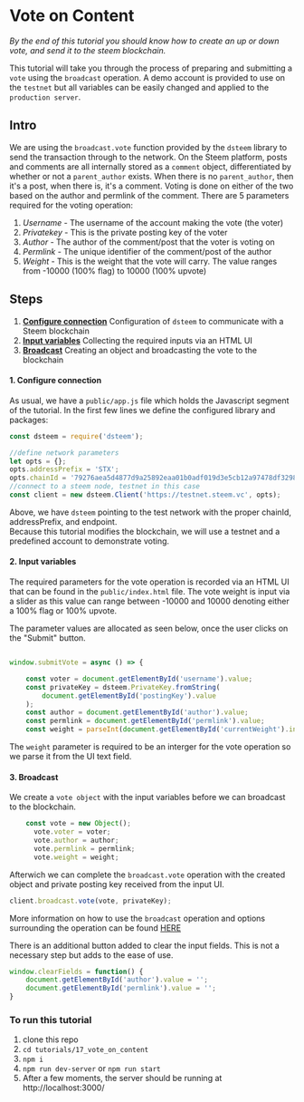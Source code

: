 # Vote on Content

_By the end of this tutorial you should know how to create an up or down vote, and send it to the steem blockchain._

This tutorial will take you through the process of preparing and submitting a `vote` using the `broadcast` operation. A demo account is provided to use on the `testnet` but all variables can be easily changed and applied to the `production server`.

## Intro

We are using the `broadcast.vote` function provided by the `dsteem` library to send the transaction through to the network. On the Steem platform, posts and comments are all internally stored as a `comment` object, differentiated by whether or not a `parent_author` exists. When there is no `parent_author`, then it's a post, when there is, it's a comment. Voting is done on either of the two based on the author and permlink of the comment. There are 5 parameters required for the voting operation:

 1. _Username_ - The username of the account making the vote (the voter)
 2. _Privatekey_ - This is the private posting key of the voter
 3. _Author_ - The author of the comment/post that the voter is voting on
 4. _Permlink_ - The unique identifier of the comment/post of the author
 5. _Weight_ - This is the weight that the vote will carry. The value ranges from -10000 (100% flag) to 10000 (100% upvote)

## Steps

1.  [**Configure connection**](#connection) Configuration of `dsteem` to communicate with a Steem blockchain
2.  [**Input variables**](#input) Collecting the required inputs via an HTML UI
3.  [**Broadcast**](#broadcast) Creating an object and broadcasting the vote to the blockchain

#### 1. Configure connection<a name="connection"></a>

As usual, we have a `public/app.js` file which holds the Javascript segment of the tutorial. In the first few lines we define the configured library and packages:

```javascript
const dsteem = require('dsteem');

//define network parameters
let opts = {};
opts.addressPrefix = 'STX';
opts.chainId = '79276aea5d4877d9a25892eaa01b0adf019d3e5cb12a97478df3298ccdd01673';
//connect to a steem node, testnet in this case
const client = new dsteem.Client('https://testnet.steem.vc', opts);
```

Above, we have `dsteem` pointing to the test network with the proper chainId, addressPrefix, and endpoint.  
Because this tutorial modifies the blockchain, we will use a testnet and a predefined account to demonstrate voting.

#### 2. Input variables<a name="input"></a>

The required parameters for the vote operation is recorded via an HTML UI that can be found in the `public/index.html` file. The vote weight is input via a slider as this value can range between -10000 and 10000 denoting either a 100% flag or 100% upvote.

The parameter values are allocated as seen below, once the user clicks on the "Submit" button.

```javascript

window.submitVote = async () => {

    const voter = document.getElementById('username').value;
    const privateKey = dsteem.PrivateKey.fromString(
        document.getElementById('postingKey').value
    );
    const author = document.getElementById('author').value;
    const permlink = document.getElementById('permlink').value;
    const weight = parseInt(document.getElementById('currentWeight').innerHTML, 10);
```

The `weight` parameter is required to be an interger for the vote operation so we parse it from the UI text field.

#### 3. Broadcast<a name="broadcast"></a>

We create a `vote object` with the input variables before we can broadcast to the blockchain.

```javascript
    const vote = new Object();
      vote.voter = voter;
      vote.author = author;
      vote.permlink = permlink;
      vote.weight = weight; 
```

Afterwich we can complete the `broadcast.vote` operation with the created object and private posting key received from the input UI.

```javascript
client.broadcast.vote(vote, privateKey);
```

More information on how to use the `broadcast` operation and options surrounding the operation can be found [HERE](https://developers.steem.io/apidefinitions/#apidefinitions-broadcast-ops-comment)

There is an additional button added to clear the input fields. This is not a necessary step but adds to the ease of use.

```javascript
window.clearFields = function() {
    document.getElementById('author').value = '';
    document.getElementById('permlink').value = '';
}
```

### To run this tutorial

 1. clone this repo
 2. `cd tutorials/17_vote_on_content`
 3. `npm i`
 4. `npm run dev-server` or `npm run start`
 5. After a few moments, the server should be running at http://localhost:3000/

